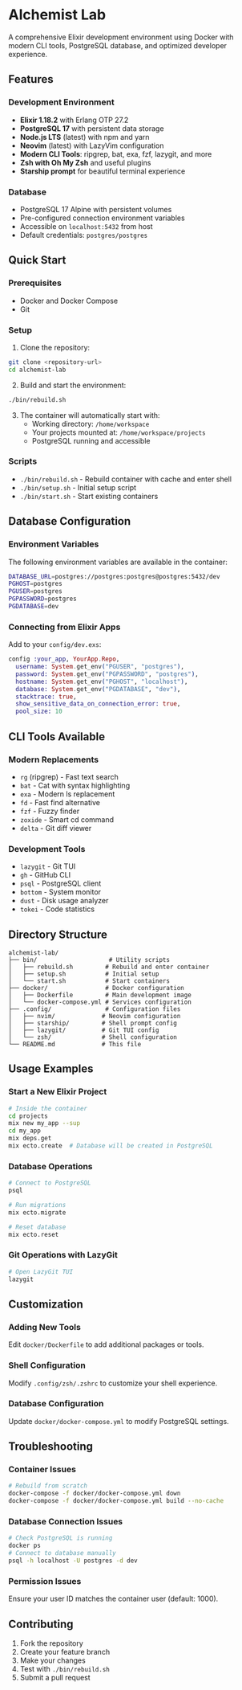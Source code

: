 # Alchemist Lab

A comprehensive Elixir development environment using Docker with modern CLI tools, PostgreSQL database, and optimized developer experience.

## Features

### Development Environment

- **Elixir 1.18.2** with Erlang OTP 27.2
- **PostgreSQL 17** with persistent data storage
- **Node.js LTS** (latest) with npm and yarn
- **Neovim** (latest) with LazyVim configuration
- **Modern CLI Tools**: ripgrep, bat, exa, fzf, lazygit, and more
- **Zsh with Oh My Zsh** and useful plugins
- **Starship prompt** for beautiful terminal experience

### Database

- PostgreSQL 17 Alpine with persistent volumes
- Pre-configured connection environment variables
- Accessible on `localhost:5432` from host
- Default credentials: `postgres/postgres`

## Quick Start

### Prerequisites

- Docker and Docker Compose
- Git

### Setup

1. Clone the repository:

```bash
git clone <repository-url>
cd alchemist-lab
```

2. Build and start the environment:

```bash
./bin/rebuild.sh
```

3. The container will automatically start with:
   - Working directory: `/home/workspace`
   - Your projects mounted at: `/home/workspace/projects`
   - PostgreSQL running and accessible

### Scripts

- `./bin/rebuild.sh` - Rebuild container with cache and enter shell
- `./bin/setup.sh` - Initial setup script
- `./bin/start.sh` - Start existing containers

## Database Configuration

### Environment Variables

The following environment variables are available in the container:

```bash
DATABASE_URL=postgres://postgres:postgres@postgres:5432/dev
PGHOST=postgres
PGUSER=postgres
PGPASSWORD=postgres
PGDATABASE=dev
```

### Connecting from Elixir Apps

Add to your `config/dev.exs`:

```elixir
config :your_app, YourApp.Repo,
  username: System.get_env("PGUSER", "postgres"),
  password: System.get_env("PGPASSWORD", "postgres"),
  hostname: System.get_env("PGHOST", "localhost"),
  database: System.get_env("PGDATABASE", "dev"),
  stacktrace: true,
  show_sensitive_data_on_connection_error: true,
  pool_size: 10
```

## CLI Tools Available

### Modern Replacements

- `rg` (ripgrep) - Fast text search
- `bat` - Cat with syntax highlighting
- `exa` - Modern ls replacement
- `fd` - Fast find alternative
- `fzf` - Fuzzy finder
- `zoxide` - Smart cd command
- `delta` - Git diff viewer

### Development Tools

- `lazygit` - Git TUI
- `gh` - GitHub CLI
- `psql` - PostgreSQL client
- `bottom` - System monitor
- `dust` - Disk usage analyzer
- `tokei` - Code statistics

## Directory Structure

```
alchemist-lab/
├── bin/                    # Utility scripts
│   ├── rebuild.sh         # Rebuild and enter container
│   ├── setup.sh           # Initial setup
│   └── start.sh           # Start containers
├── docker/                # Docker configuration
│   ├── Dockerfile         # Main development image
│   └── docker-compose.yml # Services configuration
├── .config/               # Configuration files
│   ├── nvim/             # Neovim configuration
│   ├── starship/         # Shell prompt config
│   ├── lazygit/          # Git TUI config
│   └── zsh/              # Shell configuration
└── README.md             # This file
```

## Usage Examples

### Start a New Elixir Project

```bash
# Inside the container
cd projects
mix new my_app --sup
cd my_app
mix deps.get
mix ecto.create  # Database will be created in PostgreSQL
```

### Database Operations

```bash
# Connect to PostgreSQL
psql

# Run migrations
mix ecto.migrate

# Reset database
mix ecto.reset
```

### Git Operations with LazyGit

```bash
# Open LazyGit TUI
lazygit
```

## Customization

### Adding New Tools

Edit `docker/Dockerfile` to add additional packages or tools.

### Shell Configuration

Modify `.config/zsh/.zshrc` to customize your shell experience.

### Database Configuration

Update `docker/docker-compose.yml` to modify PostgreSQL settings.

## Troubleshooting

### Container Issues

```bash
# Rebuild from scratch
docker-compose -f docker/docker-compose.yml down
docker-compose -f docker/docker-compose.yml build --no-cache
```

### Database Connection Issues

```bash
# Check PostgreSQL is running
docker ps
# Connect to database manually
psql -h localhost -U postgres -d dev
```

### Permission Issues

Ensure your user ID matches the container user (default: 1000).

## Contributing

1. Fork the repository
2. Create your feature branch
3. Make your changes
4. Test with `./bin/rebuild.sh`
5. Submit a pull request
